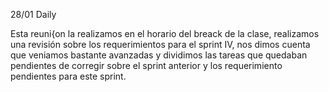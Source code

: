 28/01   Daily 

Esta reuni{on la realizamos en el horario del breack de la clase, realizamos una revisión sobre los requerimientos para el sprint IV, nos dimos cuenta que veniamos bastante avanzadas y dividimos las 
tareas que quedaban pendientes de corregir sobre el sprint anterior y los requerimiento pendientes para este sprint. 


